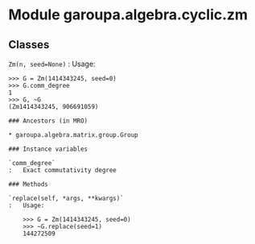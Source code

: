 Module garoupa.algebra.cyclic.zm
================================

Classes
-------

`Zm(n, seed=None)`
:   Usage:
    
    >>> G = Zm(1414343245, seed=0)
    >>> G.comm_degree
    1
    >>> G, ~G
    (Zm1414343245, 906691059)

    ### Ancestors (in MRO)

    * garoupa.algebra.matrix.group.Group

    ### Instance variables

    `comm_degree`
    :   Exact commutativity degree

    ### Methods

    `replace(self, *args, **kwargs)`
    :   Usage:
        
        >>> G = Zm(1414343245, seed=0)
        >>> ~G.replace(seed=1)
        144272509
